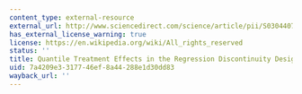 ```yaml
---
content_type: external-resource
external_url: http://www.sciencedirect.com/science/article/pii/S0304407612000607
has_external_license_warning: true
license: https://en.wikipedia.org/wiki/All_rights_reserved
status: ''
title: Quantile Treatment Effects in the Regression Discontinuity Design
uid: 7a4209e3-3177-46ef-8a44-288e1d30dd83
wayback_url: ''
---
```

